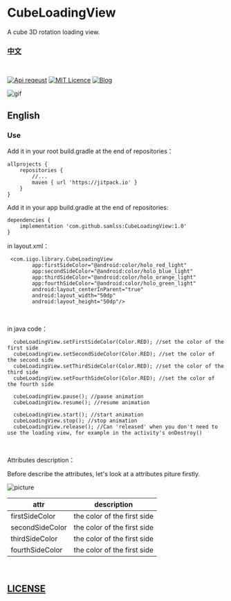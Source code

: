 # CubeLoadingView
A cube 3D rotation loading view.

### [中文](https://github.com/samlss/CubeLoadingView/blob/master/README-ZH.md)

 <br/>

[![Api reqeust](https://img.shields.io/badge/api-11+-green.svg)](https://github.com/samlss/CubeLoadingView)  [![MIT Licence](https://badges.frapsoft.com/os/mit/mit.svg?v=103)](https://github.com/samlss/CubeLoadingView/blob/master/LICENSE) [![Blog](https://img.shields.io/badge/samlss-blog-orange.svg)](https://blog.csdn.net/Samlss)


![gif](https://github.com/samlss/CubeLoadingView/blob/master/screenshots/screenshot1.gif)

## English

### Use<br>
Add it in your root build.gradle at the end of repositories：
```
allprojects {
    repositories {
        //...
        maven { url 'https://jitpack.io' }
    }
}
```

Add it in your app build.gradle at the end of repositories:
```
dependencies {
    implementation 'com.github.samlss:CubeLoadingView:1.0'
}
```


in layout.xml：
```
 <com.iigo.library.CubeLoadingView
        app:firstSideColor="@android:color/holo_red_light"
        app:secondSideColor="@android:color/holo_blue_light"
        app:thirdSideColor="@android:color/holo_orange_light"
        app:fourthSideColor="@android:color/holo_green_light"
        android:layout_centerInParent="true"
        android:layout_width="50dp"
        android:layout_height="50dp"/>

```

<br>

in java code：
```
  cubeLoadingView.setFirstSideColor(Color.RED); //set the color of the first side
  cubeLoadingView.setSecondSideColor(Color.RED); //set the color of the second side
  cubeLoadingView.setThirdSideColor(Color.RED); //set the color of the third side
  cubeLoadingView.setFourthSideColor(Color.RED); //set the color of the fourth side
  
  cubeLoadingView.pause(); //pause animation
  cubeLoadingView.resume(); //resume animation
   
  cubeLoadingView.start(); //start animation
  cubeLoadingView.stop(); //stop animation
  cubeLoadingView.release(); //Can 'released' when you don't need to use the loading view, for example in the activity's onDestroy()
```
<br>


Attributes description：

Before describe the attributes, let's look at a attributes piture firstly.

![picture](https://github.com/samlss/CubeLoadingView/blob/master/screenshots/description.png)

| attr        | description  |
| ------------- |:-------------:|
| firstSideColor      | the color of the first side |
| secondSideColor      | the color of the first side |
| thirdSideColor | the color of the first side |
| fourthSideColor | the color of the first side |

<br>


## [LICENSE](https://github.com/samlss/CubeLoadingView/blob/master/LICENSE)
